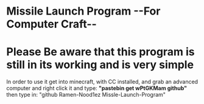 # Missile Launch Program --For Computer Craft--
# Please Be aware that this program is still in its working and is very simple
In order to use it get into minecraft, with CC installed, and grab an advanced computer and right click it and type: <b>"pastebin get wPtGKMam github"</b> then type in: "github Ramen-Nood1ez Missle-Launch-Program"
